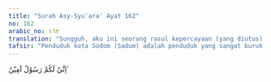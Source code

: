 ```yaml
---
title: "Surah Asy-Syu'ara' Ayat 162"
no: 162
arabic_no: ١٦٢
translation: "Sungguh, aku ini seorang rasul kepercayaan (yang diutus) kepadamu,"
tafsir: "Penduduk kota Sodom (Sadum) adalah penduduk yang sangat buruk budi pekertinya. Mereka menyembah patung-patung di samping menyembah Allah. Oleh sebab itu, Nabi Lut menyeru mereka agar menyembah Allah semata, bertakwa kepada-Nya, dan mengikuti ajaran yang dibawanya. Sebagaimana halnya dengan Nabi Nuh, Nabi Hud, dan Nabi Saleh, Nabi Lut pun telah menyampaikan kepada kaumnya bahwa ia adalah rasul yang benar-benar diutus kepada mereka untuk menyampaikan agama Allah. Ia tidak mengharapkan upah dari mereka sebagai imbalan dari seruan yang telah disampaikannya. Ia hanya mengharapkan upah dari Allah yang telah mengutusnya seperti juga para nabi yang lain."
---
```

اِنِّيْ لَكُمْ رَسُوْلٌ اَمِيْنٌ ۙ 